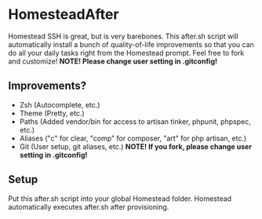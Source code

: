 # HomesteadAfter
Homestead SSH is great, but is very barebones.  This after.sh script will automatically install a bunch of quality-of-life improvements so that you can do all your daily tasks right from the Homestead prompt.  Feel free to fork and customize!  **NOTE! Please change user setting in .gitconfig!**

## Improvements?
- Zsh (Autocomplete, etc.)
- Theme (Pretty, etc.)
- Paths (Added vendor/bin for access to artisan tinker, phpunit, phpspec, etc.)
- Aliases ("c" for clear, "comp" for composer, "art" for php artisan, etc.)
- Git (User setup, git aliases, etc.)  **NOTE! If you fork, please change user setting in .gitconfig!**

## Setup
Put this after.sh script into your global Homestead folder.  Homestead automatically executes after.sh after provisioning.
